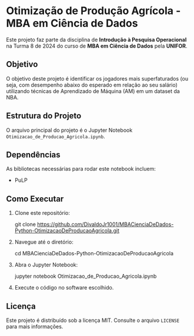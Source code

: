 # Otimização de Produção Agrícola \- MBA em Ciência de Dados

Este projeto faz parte da disciplina de **Introdução à Pesquisa Operacional** na Turma 8 de 2024 do curso de **MBA em Ciência de Dados** pela **UNIFOR**.

## Objetivo

O objetivo deste projeto é identificar os jogadores mais superfaturados (ou seja, com desempenho abaixo do esperado em relação ao seu salário) utilizando técnicas de Aprendizado de Máquina (AM) em um dataset da NBA.

## Estrutura do Projeto

O arquivo principal do projeto é o Jupyter Notebook `Otimizacao_de_Producao_Agricola.ipynb`.

## Dependências

As bibliotecas necessárias para rodar este notebook incluem:

- PuLP

## Como Executar

1. Clone este repositório:

   git clone https://github.com/DivaldoJr1001/MBACienciaDeDados-Python-OtimizacaoDeProducaoAgricola.git
2. Navegue até o diretório:

   cd MBACienciaDeDados-Python-OtimizacaoDeProducaoAgricola
3. Abra o Jupyter Notebook:

   jupyter notebook Otimizacao\_de\_Producao\_Agricola.ipynb
4. Execute o código no software escolhido.

## Licença

Este projeto é distribuído sob a licença MIT. Consulte o arquivo `LICENSE` para mais informações.

